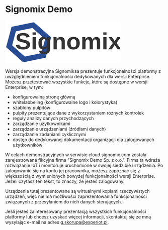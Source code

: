 # Signomix Demo
![Signomix Logo](../assets/demo-logo.png)

Wersja demonstracyjna Signomiksa prezentuje funkcjonalności platformy z uwzględnieniem funkcjonalności dedykowanych dla wersji Enterprise. Możesz przetestować wszystkie funkcje, które są dostępne w wersji Enterprise, w tym:
- konfigurowalną stronę główną
- whitelabbeling (konfigurowalne logo i kolorystyka)
- szablony pulpitów
- pulpity prezentujące dane z wykorzystaniem różnych kontrolek
- reguły analizy danych przychodzących
- zarządzanie użytkownikami
- zarządzanie urządzeniami (źródłami danych)
- zarządzanie zadaniami cyklicznymi
- dostęp do dedykowanej dokumentacji organizacji dla zalogowanych użytkowników

W celach demonstracyjnych w serwisie cloud.signomix.com została zarejestrowana fikcyjna firma "Signomix Demo Sp. z o.o.". Firma ta wdraża rozwiązanie IoT i monitoruje uruchomione w swojej siedzibie urządzenia. Po zalogowaniu się na konto jej pracownika, możesz zapoznać się z większością z wymienionych powyżej funkcjonalności wersji Enterprise. Jeżeli czytasz ten tekst, to znaczy, że jesteś zalogowany.

Urządzenia tutaj prezentowane są wirtualnymi kopiami rzeczywistych urządzeń, więc nie ma możliwości zaprezentowania funkcjonalności związanych z przesyłaniem do nich danych sterujących.

Jeśli jesteś zainteresowany prezentacją wszystkich funkcjonalności platformy lub chcesz uzyskać więcej informacji, skontaktuj się ze mną wysyłając e-mail na adres g.skorupa@experiot.pl.
